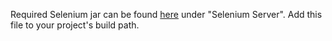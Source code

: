 Required Selenium jar can be found <a href=http://docs.seleniumhq.org/download/>here</a> under "Selenium Server". Add this file to your project's build path. <br/>
